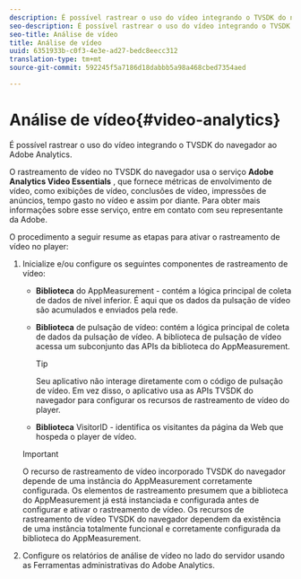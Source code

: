 ```yaml
---
description: É possível rastrear o uso do vídeo integrando o TVSDK do navegador ao Adobe Analytics.
seo-description: É possível rastrear o uso do vídeo integrando o TVSDK do navegador ao Adobe Analytics.
seo-title: Análise de vídeo
title: Análise de vídeo
uuid: 6351933b-c0f3-4e3e-ad27-bedc8eecc312
translation-type: tm+mt
source-git-commit: 592245f5a7186d18dabbb5a98a468cbed7354aed

---
```



# Análise de vídeo{#video-analytics}

É possível rastrear o uso do vídeo integrando o TVSDK do navegador ao Adobe Analytics.

O rastreamento de vídeo no TVSDK do navegador usa o serviço **Adobe Analytics Video Essentials** , que fornece métricas de envolvimento de vídeo, como exibições de vídeo, conclusões de vídeo, impressões de anúncios, tempo gasto no vídeo e assim por diante. Para obter mais informações sobre esse serviço, entre em contato com seu representante da Adobe.

O procedimento a seguir resume as etapas para ativar o rastreamento de vídeo no player:

1. Inicialize e/ou configure os seguintes componentes de rastreamento de vídeo:

   * **Biblioteca** do AppMeasurement - contém a lógica principal de coleta de dados de nível inferior. É aqui que os dados da pulsação de vídeo são acumulados e enviados pela rede.
   * **Biblioteca** de pulsação de vídeo: contém a lógica principal de coleta de dados da pulsação de vídeo. A biblioteca de pulsação de vídeo acessa um subconjunto das APIs da biblioteca do AppMeasurement.

      >[!TIP]
      >
      >Seu aplicativo não interage diretamente com o código de pulsação de vídeo. Em vez disso, o aplicativo usa as APIs TVSDK do navegador para configurar os recursos de rastreamento de vídeo do player.

   * **Biblioteca** VisitorID - identifica os visitantes da página da Web que hospeda o player de vídeo.
   >[!IMPORTANT]
   >
   >O recurso de rastreamento de vídeo incorporado TVSDK do navegador depende de uma instância do AppMeasurement corretamente configurada. Os elementos de rastreamento presumem que a biblioteca do AppMeasurement já está instanciada e configurada antes de configurar e ativar o rastreamento de vídeo. Os recursos de rastreamento de vídeo TVSDK do navegador dependem da existência de uma instância totalmente funcional e corretamente configurada da biblioteca do AppMeasurement.

1. Configure os relatórios de análise de vídeo no lado do servidor usando as Ferramentas administrativas do Adobe Analytics.